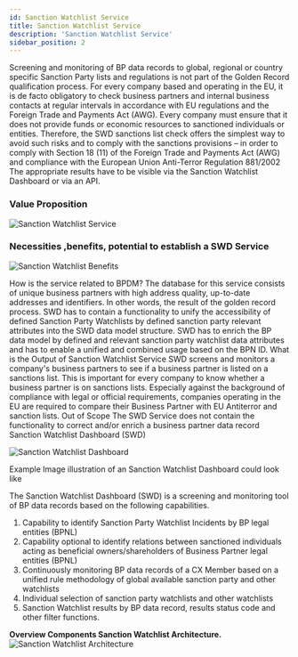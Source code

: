 ```yaml
---
id: Sanction Watchlist Service
title: Sanction Watchlist Service
description: 'Sanction Watchlist Service'
sidebar_position: 2
---
```

Screening and monitoring of BP data records to global, regional or country specific Sanction Party lists and regulations is not part of the Golden Record qualification process.
For every company based and operating in the EU, it is de facto obligatory to check business partners and internal business contacts at regular intervals in accordance with EU regulations and the Foreign Trade and Payments Act (AWG). Every company must ensure that it does not provide funds or economic resources to sanctioned individuals or entities. Therefore, the SWD sanctions list check offers the simplest way to avoid such risks and to comply with the sanctions provisions – in order to comply with Section 18 (11) of the Foreign Trade and Payments Act (AWG) and compliance with the European Union Anti-Terror Regulation 881/2002
The appropriate results have to be visible via the Sanction Watchlist Dashboard or via an API.

### Value Proposition

![Sanction Watchlist Service](@site/static/img/sanction-watchlist-service.png)

### Necessities ,benefits, potential to establish a SWD Service

![Sanction Watchlist Benefits](@site/static/img/Sanction-watchlist-benefits.png)

How is the service related to BPDM?
The database for this service consists of unique business partners with high address quality, up-to-date addresses and identifiers. In other words, the result of the golden record process.
SWD has to contain a functionality to unify the accessibility of defined Sanction Party Watchlists by defined sanction party relevant attributes into the SWD data model structure. SWD has to enrich the BP data model by defined and relevant sanction party watchlist data attributes and has to enable a unified and combined usage based on the BPN ID.
What is the Output of Sanction Watchlist Service
SWD screens and monitors a company's business partners to see if a business partner is listed on a sanctions list. This is important for every company to know whether a business partner is on sanctions lists. Especially against the background of compliance with legal or official requirements, companies operating in the EU are required to compare their Business Partner with EU Antiterror and sanction lists.
Out of Scope
The SWD Service does not contain the functionality to correct and/or enrich a business partner data record
Sanction Watchlist Dashboard (SWD)

![Sanction Watchlist Dashboard](@site/static/img/sanction-watchlist-dashboard.png)

  Example Image illustration of an Sanction Watchlist Dashboard could look like

The Sanction Watchlist Dashboard (SWD) is a screening and monitoring tool of BP data records based on the following capabilities.

1. Capability to identify Sanction Party Watchlist Incidents by BP legal entities (BPNL)
2. Capability optional to identify relations between sanctioned individuals acting as beneficial   owners/shareholders of Business Partner legal entities (BPNL)
3. Continuously monitoring BP data records of a CX Member based on a unified rule methodology of global available sanction party and other watchlists
4. Individual selection of sanction party watchlists and other watchlists
5. Sanction Watchlist results by BP data record, results status code and other filter functions.

 **Overview Components Sanction Watchlist Architecture.**
![Sanction Watchlist Architecture](@site/static/img/sanction-watchlist-architecture.png)
